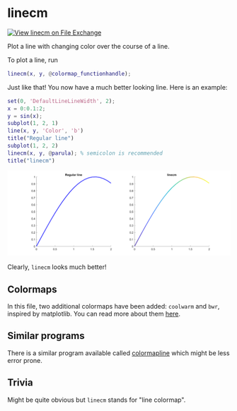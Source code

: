 # linecm
[![View linecm on File Exchange](https://www.mathworks.com/matlabcentral/images/matlab-file-exchange.svg)](https://www.mathworks.com/matlabcentral/fileexchange/87794-linecm)

Plot a line with changing color over the course of a line.

To plot a line, run
```matlab
linecm(x, y, @colormap_functionhandle);
```
Just like that! You now have a much better looking line. Here is an example:
```matlab
set(0, 'DefaultLineLineWidth', 2);
x = 0:0.1:2;
y = sin(x);
subplot(1, 2, 1)
line(x, y, 'Color', 'b')
title("Regular line")
subplot(1, 2, 2)
linecm(x, y, @parula); % semicolon is recommended
title("linecm")
```
![](linecm_demo.png)

Clearly, `linecm` looks much better!

## Colormaps
In this file, two additional colormaps have been added: `coolwarm` and `bwr`, inspired by matplotlib. You can read more about them [here](https://matplotlib.org/stable/tutorials/colors/colormaps.html#diverging).

## Similar programs
There is a similar program available called [colormapline](https://www.mathworks.com/matlabcentral/fileexchange/39972-colormapline-color-changing-2d-or-3d-line) which might be less error prone.

## Trivia
Might be quite obvious but `linecm` stands for "line colormap".
